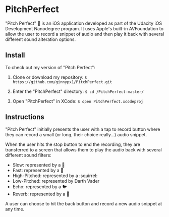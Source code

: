# PitchPerfect

"Pitch Perfect" :microphone: is an iOS application developed as part of the Udacity iOS Development Nanodegree program. It uses Apple's built-in AVFoundation to allow the user to record a snippet of audio and then play it back with several different sound alteration options.

## Install

To check out my version of "Pitch Perfect":

1. Clone or download my repository:
` $ https://github.com/ginnypx1/PitchPerfect.git `

2. Enter the "PitchPerfect" directory:
` $ cd /PitchPerfect-master/ `

3. Open "PitchPerfect" in XCode:
` $ open PitchPerfect.xcodeproj `

## Instructions

"Pitch Perfect" initially presents the user with a tap to record button where they can record a small (or long, their choice really...) audio snippet.

When the user hits the stop button to end the recording, they are transferred to a screen that allows them to play the audio back with several different sound filters:

* Slow: represented by a :snail:
* Fast: represented by a :rabbit2:
* High-Pitched: represented by a :squirrel:
* Low-Pitched: represented by Darth Vader
* Echo: represented by a :bird:
* Reverb: represented by a :mega:

A user can choose to hit the back button and record a new audio snippet at any time.
